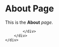 <div class="max-w-screen-xl mx-auto px-4 md:px-8 py-8">
	<div class="py-4 mx-auto w-fit rounded-lg glass">
		<div class="max-w-lg space-y-3 sm:text-center mx-2 w-max">
            <div>

# About Page

This is the **About** _page_.

            </div>
		</div>
	</div>
</div>


